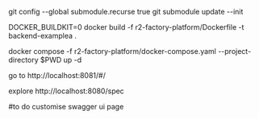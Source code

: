 git config --global submodule.recurse true
git submodule update --init

DOCKER_BUILDKIT=0 docker build -f r2-factory-platform/Dockerfile -t backend-examplea .

docker compose -f r2-factory-platform/docker-compose.yaml --project-directory $PWD up -d


go to http://localhost:8081/#/

explore http://localhost:8080/spec

#to do 
customise swagger  ui page

